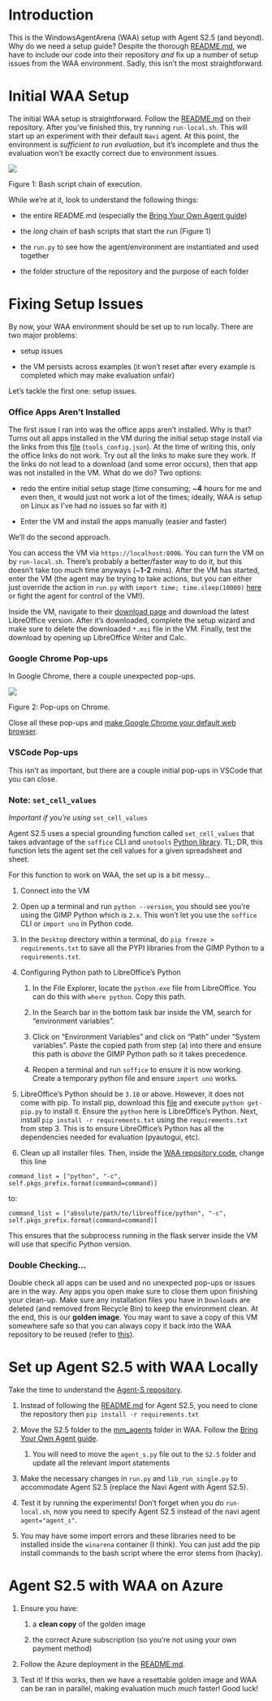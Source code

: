 # Introduction

This is the WindowsAgentArena (WAA) setup with Agent S2.5 (and beyond). Why do we need a setup guide? Despite the thorough [README.md](https://github.com/microsoft/WindowsAgentArena?tab=readme-ov-file "https://github.com/microsoft/WindowsAgentArena?tab=readme-ov-file"), we have to include our code into their repository _and_ fix up a number of setup issues from the WAA environment. Sadly, this isn’t the most straightforward.

# Initial WAA Setup

The initial WAA setup is straightforward. Follow the [README.md](https://github.com/microsoft/WindowsAgentArena?tab=readme-ov-file "https://github.com/microsoft/WindowsAgentArena?tab=readme-ov-file") on their repository. After you’ve finished this, try running `run-local.sh`. This will start up an experiment with their default `Navi` agent. At this point, the environment is _sufficient to run evaluation_, but it’s incomplete and thus the evaluation won’t be exactly correct due to environment issues.

![](./images/waa_setup/fig1.png)

Figure 1: Bash script chain of execution.

While we’re at it, look to understand the following things:

-   the entire README.md (especially the [Bring Your Own Agent guide](https://github.com/microsoft/WindowsAgentArena?tab=readme-ov-file#-byoa-bring-your-own-agent "https://github.com/microsoft/WindowsAgentArena?tab=readme-ov-file#-byoa-bring-your-own-agent"))
    
-   the _long_ chain of bash scripts that start the run (Figure 1)
    
-   the `run.py` to see how the agent/environment are instantiated and used together
    
-   the folder structure of the repository and the purpose of each folder
    

# Fixing Setup Issues

By now, your WAA environment should be set up to run locally. There are two major problems:

-   setup issues
    
-   the VM persists across examples (it won’t reset after every example is completed which may make evaluation unfair)
    

Let’s tackle the first one: setup issues.

### Office Apps Aren’t Installed

The first issue I ran into was the office apps aren’t installed. Why is that? Turns out all apps installed in the VM during the initial setup stage install via the links from this [file](https://github.com/microsoft/WindowsAgentArena/blob/main/src/win-arena-container/vm/setup/tools_config.json "https://github.com/microsoft/WindowsAgentArena/blob/main/src/win-arena-container/vm/setup/tools_config.json") (`tools_config.json`). At the time of writing this, only the office links do not work. Try out all the links to make sure they work. If the links do not lead to a download (and some error occurs), then that app was not installed in the VM. What do we do? Two options:

-   redo the entire initial setup stage (time consuming; ~**4** hours for me and even then, it would just not work a lot of the times; ideally, WAA is setup on Linux as I’ve had no issues so far with it)
    
-   Enter the VM and install the apps manually (easier and faster)
    

We’ll do the second approach.

You can access the VM via `https://localhost:8006`. You can turn the VM on by `run-local.sh`. There’s probably a better/faster way to do it, but this doesn’t take too much time anyways (~**1-2** mins). After the VM has started, enter the VM (the agent may be trying to take actions, but you can either just override the action in `run.py` with `import time; time.sleep(10000)` [here](https://github.com/microsoft/WindowsAgentArena/blob/6d39ed88c545a0d40a7a02e39b928e278df7332b/src/win-arena-container/client/lib_run_single.py#L58 "https://github.com/microsoft/WindowsAgentArena/blob/6d39ed88c545a0d40a7a02e39b928e278df7332b/src/win-arena-container/client/lib_run_single.py#L58") or fight the agent for control of the VM!).

Inside the VM, navigate to their [download page](https://www.libreoffice.org/download/download-libreoffice/ "https://www.libreoffice.org/download/download-libreoffice/") and download the latest LibreOffice version. After it’s downloaded, complete the setup wizard and make sure to delete the downloaded `*.msi` file in the VM. Finally, test the download by opening up LibreOffice Writer and Calc.

### Google Chrome Pop-ups

In Google Chrome, there a couple unexpected pop-ups.

![](./images/waa_setup/fig2.png)

Figure 2: Pop-ups on Chrome.

Close all these pop-ups and [make Google Chrome your default web browser](https://support.google.com/chrome/answer/95417?hl=en&co=GENIE.Platform%3DDesktop#zippy=%2Cmac%2Cwindows "https://support.google.com/chrome/answer/95417?hl=en&co=GENIE.Platform%3DDesktop#zippy=%2Cmac%2Cwindows").

### VSCode Pop-ups

This isn’t as important, but there are a couple initial pop-ups in VSCode that you can close.

### Note: `set_cell_values`

_Important if you’re using_ `set_cell_values`

Agent S2.5 uses a special grounding function called `set_cell_values` that takes advantage of the `soffice` CLI and `unotools` [Python library](https://pypi.org/project/unotools/ "https://pypi.org/project/unotools/"). TL; DR, this function lets the agent set the cell values for a given spreadsheet and sheet.

For this function to work on WAA, the set up is a bit messy…

1.  Connect into the VM
    
2.  Open up a terminal and run `python --version`, you should see you’re using the GIMP Python which is `2.x`. This won’t let you use the `soffice` CLI or `import uno` in Python code.
    
3.  In the `Desktop` directory within a terminal, do `pip freeze > requirements.txt` to save all the PYPI libraries from the GIMP Python to a `requirements.txt`.
    
4.  Configuring Python path to LibreOffice’s Python
    
    1.  In the File Explorer, locate the `python.exe` file from LibreOffice. You can do this with `where python`. Copy this path.
        
    2.  In the Search bar in the bottom task bar inside the VM, search for “environment variables”.
        
    3.  Click on “Environment Variables” and click on “Path” under “System variables”. Paste the copied path from step (a) into there and ensure this path is _above_ the GIMP Python path so it takes precedence.
        
    4.  Reopen a terminal and run `soffice` to ensure it is now working. Create a temporary python file and ensure `import uno` works.
        
5.  LibreOffice’s Python should be `3.10` or above. However, it does not come with pip. To install pip, download this [file](https://bootstrap.pypa.io/get-pip.py "https://bootstrap.pypa.io/get-pip.py") and execute `python get-pip.py` to install it. Ensure the `python` here is LibreOffice’s Python. Next, install `pip install -r requirements.txt` using the `requirements.txt` from step 3. This is to ensure LibreOffice’s Python has all the dependencies needed for evaluation (pyautogui, etc).
    
6.  Clean up all installer files. Then, inside the [WAA repository code](https://github.com/microsoft/WindowsAgentArena/blob/6d39ed88c545a0d40a7a02e39b928e278df7332b/src/win-arena-container/client/desktop_env/controllers/python.py#L193 "https://github.com/microsoft/WindowsAgentArena/blob/6d39ed88c545a0d40a7a02e39b928e278df7332b/src/win-arena-container/client/desktop_env/controllers/python.py#L193"), change this line
    

`command_list = ["python", "-c", self.pkgs_prefix.format(command=command)]`

to:

`command_list = ["absolute/path/to/libreoffice/python", "-c", self.pkgs_prefix.format(command=command)]`

This ensures that the subprocess running in the flask server inside the VM will use that specific Python version.

### Double Checking…

Double check all apps can be used and no unexpected pop-ups or issues are in the way. Any apps you open make sure to close them upon finishing your clean-up. Make sure any installation files you have in `Downloads` are deleted (and removed from Recycle Bin) to keep the environment clean. At the end, this is our **golden image**. You may want to save a copy of this VM somewhere safe so that you can always copy it back into the WAA repository to be reused (refer to [this](https://github.com/microsoft/WindowsAgentArena/tree/main?tab=readme-ov-file#additional-notes "https://github.com/microsoft/WindowsAgentArena/tree/main?tab=readme-ov-file#additional-notes")).

# Set up Agent S2.5 with WAA Locally

Take the time to understand the [Agent-S repository](https://github.com/jdgiles26/Agent-S "https://github.com/jdgiles26/Agent-S").

1.  Instead of following the [README.md](https://github.com/jdgiles26/Agent-S/blob/main/README.md "https://github.com/jdgiles26/Agent-S/blob/main/README.md") for Agent S2.5, you need to clone the repository then `pip install -r requirements.txt`
    
2.  Move the S2.5 folder to the [mm_agents](https://github.com/microsoft/WindowsAgentArena/tree/main/src/win-arena-container/client/mm_agents "https://github.com/microsoft/WindowsAgentArena/tree/main/src/win-arena-container/client/mm_agents") folder in WAA. Follow the [Bring Your Own Agent guide](https://github.com/microsoft/WindowsAgentArena?tab=readme-ov-file#-byoa-bring-your-own-agent "https://github.com/microsoft/WindowsAgentArena?tab=readme-ov-file#-byoa-bring-your-own-agent").
    
    1.  You will need to move the `agent_s.py` file out to the `S2.5` folder and update all the relevant import statements
        
3.  Make the necessary changes in `run.py` and `lib_run_single.py` to accommodate Agent S2.5 (replace the Navi Agent with Agent S2.5).
    
4.  Test it by running the experiments! Don’t forget when you do `run-local.sh`, now you need to specify Agent S2.5 instead of the navi agent `agent="agent_s"`.
    
5.  You may have some import errors and these libraries need to be installed inside the `winarena` container (I think). You can just add the pip install commands to the bash script where the error stems from (hacky).

# Agent S2.5 with WAA on Azure

1.  Ensure you have:
    
    1.  a **clean copy** of the golden image
        
    2.  the correct Azure subscription (so you’re not using your own payment method)
        
2.  Follow the Azure deployment in the [README.md](https://github.com/microsoft/WindowsAgentArena/blob/main/README.md "https://github.com/microsoft/WindowsAgentArena/blob/main/README.md").
    
3.  Test it! If this works, then we have a resettable golden image and WAA can be ran in parallel, making evaluation much _much_ faster! Good luck!